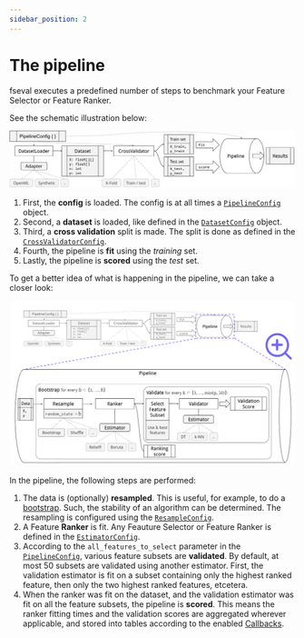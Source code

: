 ```yaml
---
sidebar_position: 2
---
```


# The pipeline
fseval executes a predefined number of steps to benchmark your Feature Selector or Feature Ranker.

See the schematic illustration below:

![Pipeline main architecture](/img/the-pipeline/fseval___schematic-pipeline-main-architecture.svg)

1. First, the **config** is loaded. The config is at all times a [`PipelineConfig`](../config/PipelineConfig) object.
2. Second, a **dataset** is loaded, like defined in the [`DatasetConfig`](../config/DatasetConfig) object.
3. Third, a **cross validation** split is made. The split is done as defined in the [`CrossValidatorConfig`](../config/CrossValidatorConfig).
4. Fourth, the pipeline is **fit** using the _training_ set.
5. Lastly, the pipeline is **scored** using the _test_ set.


To get a better idea of what is happening in the pipeline, we can take a closer look:

![Pipeline zoomed](/img/the-pipeline/fseval___schematic-pipeline-zoomed.svg)

In the pipeline, the following steps are performed:
1. The data is (optionally) **resampled**. This is useful, for example, to do a [bootstrap](https://en.wikipedia.org/wiki/Bootstrapping_(statistics)). Such, the stability of an algorithm can be determined. The resampling is configured using the [`ResampleConfig`](../config/ResampleConfig).
2. A Feature **Ranker** is fit. Any Feauture Selector or Feature Ranker is defined in the [`EstimatorConfig`](../config/EstimatorConfig).
3. According to the `all_features_to_select` parameter in the [`PipelineConfig`](../config/PipelineConfig), various feature subsets are **validated**. By default, at most 50 subsets are validated using another estimator. First, the validation estimator is fit on a subset containing only the highest ranked feature, then only the two highest ranked features, etcetera.
4. When the ranker was fit on the dataset, and the validation estimator was fit on all the feature subsets, the pipeline is **scored**. This means the ranker fitting times and the validation scores are aggregated wherever applicable, and stored into tables according to the enabled [Callbacks](../config/callbacks).